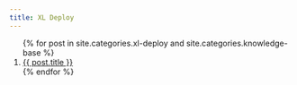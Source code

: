 ```yaml
---
title: XL Deploy
---
```


<ol>
{% for post in site.categories.xl-deploy and site.categories.knowledge-base %}
	<li><a href="{{ post.url }}">{{ post.title }}</a></li>
{% endfor %}
</ol>